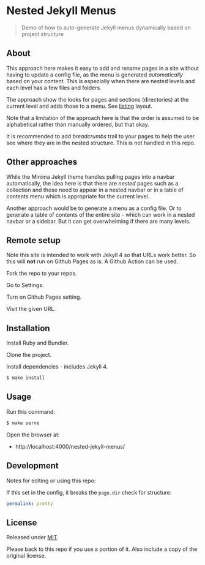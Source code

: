 # Nested Jekyll Menus
> Demo of how to auto-generate Jekyll menus dynamically based on project structure


## About

This approach here makes it easy to add and rename pages in a site without having to update a config file, as the menu is generated _automatically_ based on your content. This is especially when there are nested levels and each level has a few files and folders.

The approach show the looks for pages and sections (directories) at the current level and adds those to a menu. See [listing](/_layouts/listing.html) layout.

Note that a limitation of the approach here is that the order is assumed to be alphabetical rather than manually ordered, but that okay.

It is recommended to add _breadcrumbs_ trail to your pages to help the user see where they are in the nested structure. This is not handled in this repo.

## Other approaches

While the Minima Jekyll theme handles pulling pages into a navbar automatically, the idea here is that there are _nested_ pages such as a collection and those need to appear in a nested navbar or in a table of contents menu which is appropriate for the current level.

Another approach would be to generate a menu as a config file. Or to generate a table of contents of the entire site - which can work in a nested navbar or a sidebar. But it can get overwhelming if there are many levels.


## Remote setup

Note this site is intended to work with Jekyll 4 so that URLs work better. So this will **not** run on Github Pages as is. A Github Action can be used.

<!-- TODO: Move to gist and replace here -->

Fork the repo to your repos.

Go to Settings.

Turn on Github Pages setting.

Visit the given URL.


## Installation

Install Ruby and Bundler.

Clone the project.

Install dependencies - includes Jekyll 4.

```sh
$ make install
```


## Usage

Run this command:

```sh
$ make serve
```

Open the browser at:

- http://localhost:4000/nested-jekyll-menus/


## Development

Notes for editing or using this repo:

If this set in the config, it breaks the `page.dir` check for structure:

```yaml
permalink: pretty
```


## License

Released under [MIT](/LICENSE).

Please back to this repo if you use a portion of it. Also include a copy of the original license.
